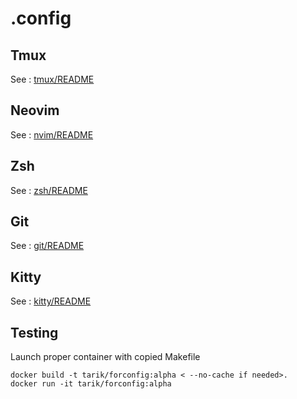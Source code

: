# .config

## Tmux

See : [tmux/README](./tmux/README.md)

## Neovim

See : [nvim/README](https://github.com/at-github/nvim/blob/master/README.md)

## Zsh

See : [zsh/README](./zsh/README.md)

## Git

See : [git/README](./git/README.md)

## Kitty

See : [kitty/README](./kitty/README.md)

## Testing

Launch proper container with copied Makefile

```
docker build -t tarik/forconfig:alpha < --no-cache if needed>.
docker run -it tarik/forconfig:alpha
```
